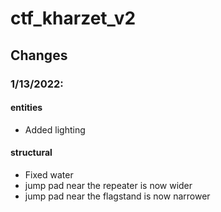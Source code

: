 # ctf_kharzet_v2

## Changes

### 1/13/2022:

#### entities
- Added lighting

#### structural
- Fixed water
- jump pad near the repeater is now wider
- jump pad near the flagstand is now narrower